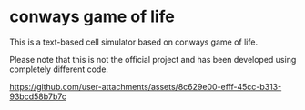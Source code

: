 # conways game of life
This is a text-based cell simulator based on conways game of life.

Please note that this is not the official project and has been developed using completely different code.




https://github.com/user-attachments/assets/8c629e00-efff-45cc-b313-93bcd58b7b7c

